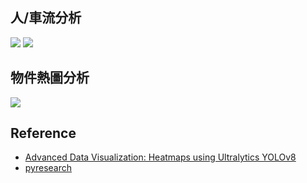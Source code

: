 
## 人/車流分析
![](./demo/demo1.gif)
![](./demo/demo2.gif)

## 物件熱圖分析
![](./demo/demo3.gif)

## Reference
- [Advanced Data Visualization: Heatmaps using Ultralytics YOLOv8](https://docs.ultralytics.com/guides/heatmaps/)
- [pyresearch](https://github.com/pyresearch/pyresearch)